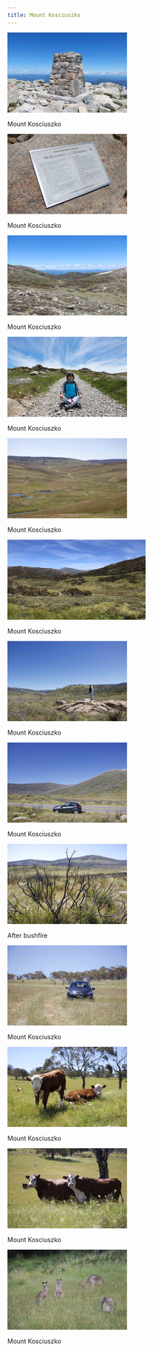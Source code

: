 ```yaml
---
title: Mount Kosciuszko
---
```



<div id="banner">
	<div class="inline-block" style="display:inline-block;"><a href="Mount_Kosciuszko_1.jpg"><img src="Mount_Kosciuszko_1.jpg" style="height: 180px;"></a><div><p>Mount Kosciuszko</p></div></div>
	<div class="inline-block" style="display:inline-block;"><a href="Mount_Kosciuszko_2.jpg"><img src="Mount_Kosciuszko_2.jpg" style="height: 180px;"></a><div><p>Mount Kosciuszko</p></div></div>
	<div class="inline-block" style="display:inline-block;"><a href="Mount_Kosciuszko_3.jpg"><img src="Mount_Kosciuszko_3.jpg" style="height: 180px;"></a><div><p>Mount Kosciuszko</p></div></div>
	<div class="inline-block" style="display:inline-block;"><a href="Mount_Kosciuszko_4.jpg"><img src="Mount_Kosciuszko_4.jpg" style="height: 180px;"></a><div><p>Mount Kosciuszko</p></div></div>
	<div class="inline-block" style="display:inline-block;"><a href="Mount_Kosciuszko_5.jpg"><img src="Mount_Kosciuszko_5.jpg" style="height: 180px;"></a><div><p>Mount Kosciuszko</p></div></div>
	<div class="inline-block" style="display:inline-block;"><a href="Mount_Kosciuszko_6.jpg"><img src="Mount_Kosciuszko_6.jpg" style="height: 180px;"></a><div><p>Mount Kosciuszko</p></div></div>
	<div class="inline-block" style="display:inline-block;"><a href="Mount_Kosciuszko_7.jpg"><img src="Mount_Kosciuszko_7.jpg" style="height: 180px;"></a><div><p>Mount Kosciuszko</p></div></div>
	<div class="inline-block" style="display:inline-block;"><a href="Mount_Kosciuszko_8.jpg"><img src="Mount_Kosciuszko_8.jpg" style="height: 180px;"></a><div><p>Mount Kosciuszko</p></div></div>
	<div class="inline-block" style="display:inline-block;"><a href="Mount_Kosciuszko_9.jpg"><img src="Mount_Kosciuszko_9.jpg" style="height: 180px;"></a><div><p>After bushfire</p></div></div>
	<div class="inline-block" style="display:inline-block;"><a href="Mount_Kosciuszko_10.jpg"><img src="Mount_Kosciuszko_10.jpg" style="height: 180px;"></a><div><p>Mount Kosciuszko</p></div></div>
	<div class="inline-block" style="display:inline-block;"><a href="Mount_Kosciuszko_11.jpg"><img src="Mount_Kosciuszko_11.jpg" style="height: 180px;"></a><div><p>Mount Kosciuszko</p></div></div>
	<div class="inline-block" style="display:inline-block;"><a href="Mount_Kosciuszko_12.jpg"><img src="Mount_Kosciuszko_12.jpg" style="height: 180px;"></a><div><p>Mount Kosciuszko</p></div></div>
	<div class="inline-block" style="display:inline-block;"><a href="Mount_Kosciuszko_13.jpg"><img src="Mount_Kosciuszko_13.jpg" style="height: 180px;"></a><div><p>Mount Kosciuszko</p></div></div>
</div>



